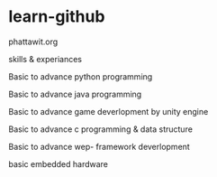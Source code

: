 # learn-github

phattawit.org

skills & experiances

Basic to advance python programming

Basic to advance java programming

Basic to advance  game
deverlopment by unity engine

Basic to advance c programming & data structure

Basic to advance wep-
framework deverlopment

basic embedded hardware
